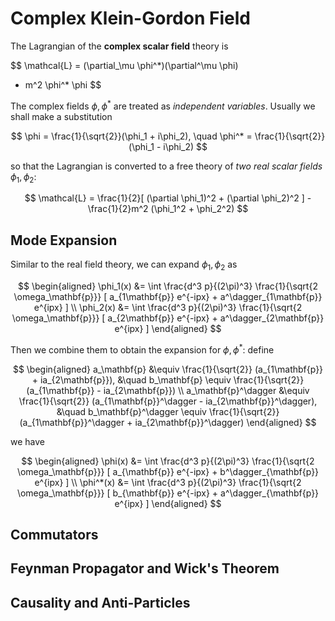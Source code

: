 # Complex Klein-Gordon Field

The Lagrangian of the **complex scalar field** theory is

$$
\mathcal{L} = (\partial_\mu \phi^*)(\partial^\mu \phi)
- m^2 \phi^* \phi
$$

The complex fields $\phi, \phi^*$ are treated as *independent variables*. Usually we shall make a substitution

$$
\phi = \frac{1}{\sqrt{2}}(\phi_1 + i\phi_2), \quad
\phi^* = \frac{1}{\sqrt{2}}(\phi_1 - i\phi_2)
$$

so that the Lagrangian is converted to a free theory of *two real scalar fields* $\phi_1, \phi_2$:

$$
\mathcal{L} = \frac{1}{2}[
    (\partial \phi_1)^2 + (\partial \phi_2)^2
] - \frac{1}{2}m^2 (\phi_1^2 + \phi_2^2)
$$

## Mode Expansion

Similar to the real field theory, we can expand $\phi_1, \phi_2$ as

$$
\begin{aligned}
    \phi_1(x) 
    &= \int \frac{d^3 p}{(2\pi)^3} 
    \frac{1}{\sqrt{2 \omega_\mathbf{p}}} [
        a_{1\mathbf{p}} e^{-ipx} 
        + a^\dagger_{1\mathbf{p}} e^{ipx}
    ] \\
    \phi_2(x) 
    &= \int \frac{d^3 p}{(2\pi)^3} 
    \frac{1}{\sqrt{2 \omega_\mathbf{p}}} [
        a_{2\mathbf{p}} e^{-ipx} 
        + a^\dagger_{2\mathbf{p}} e^{ipx}
    ]
\end{aligned}
$$

Then we combine them to obtain the expansion for $\phi, \phi^*$: define

$$
\begin{aligned}
    a_\mathbf{p} &\equiv 
    \frac{1}{\sqrt{2}} (a_{1\mathbf{p}} + ia_{2\mathbf{p}}),
    &\quad
    b_\mathbf{p} \equiv 
    \frac{1}{\sqrt{2}} (a_{1\mathbf{p}} - ia_{2\mathbf{p}})
    \\
    a_\mathbf{p}^\dagger &\equiv 
    \frac{1}{\sqrt{2}} (a_{1\mathbf{p}}^\dagger - ia_{2\mathbf{p}}^\dagger),
    &\quad
    b_\mathbf{p}^\dagger \equiv 
    \frac{1}{\sqrt{2}} (a_{1\mathbf{p}}^\dagger + ia_{2\mathbf{p}}^\dagger)
\end{aligned}
$$

we have

$$
\begin{aligned}
    \phi(x) 
    &= \int \frac{d^3 p}{(2\pi)^3} 
    \frac{1}{\sqrt{2 \omega_\mathbf{p}}} [
        a_{\mathbf{p}} e^{-ipx} 
        + b^\dagger_{\mathbf{p}} e^{ipx}
    ] \\
    \phi^*(x) 
    &= \int \frac{d^3 p}{(2\pi)^3} 
    \frac{1}{\sqrt{2 \omega_\mathbf{p}}} [
        b_{\mathbf{p}} e^{-ipx} 
        + a^\dagger_{\mathbf{p}} e^{ipx}
    ]
\end{aligned}
$$

## Commutators

## Feynman Propagator and Wick's Theorem



## Causality and Anti-Particles